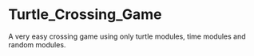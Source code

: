 # Turtle_Crossing_Game
A very easy crossing game using only turtle modules, time modules and random modules.
